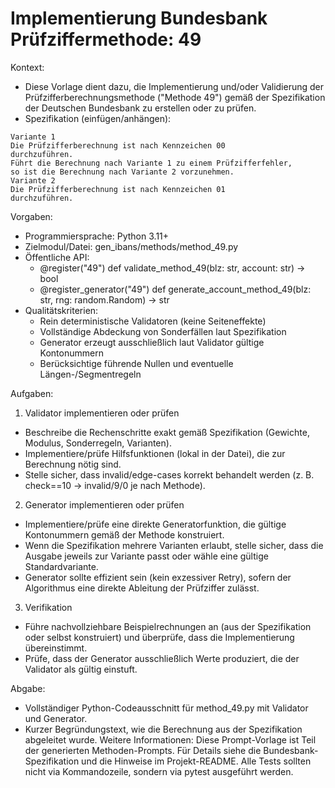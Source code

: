 # Implementierung Bundesbank Prüfziffermethode: 49

Kontext:
- Diese Vorlage dient dazu, die Implementierung und/oder Validierung der Prüfzifferberechnungsmethode ("Methode 49") gemäß der Spezifikation der Deutschen Bundesbank zu erstellen oder zu prüfen.
- Spezifikation (einfügen/anhängen):

```Text
Variante 1
Die Prüfzifferberechnung ist nach Kennzeichen 00
durchzuführen.
Führt die Berechnung nach Variante 1 zu einem Prüfzifferfehler,
so ist die Berechnung nach Variante 2 vorzunehmen.
Variante 2
Die Prüfzifferberechnung ist nach Kennzeichen 01
durchzuführen.
```

Vorgaben:
- Programmiersprache: Python 3.11+
- Zielmodul/Datei: gen_ibans/methods/method_49.py
- Öffentliche API:
  - @register("49") def validate_method_49(blz: str, account: str) -> bool
  - @register_generator("49") def generate_account_method_49(blz: str, rng: random.Random) -> str
- Qualitätskriterien:
  - Rein deterministische Validatoren (keine Seiteneffekte)
  - Vollständige Abdeckung von Sonderfällen laut Spezifikation
  - Generator erzeugt ausschließlich laut Validator gültige Kontonummern
  - Berücksichtige führende Nullen und eventuelle Längen-/Segmentregeln

Aufgaben:
1) Validator implementieren oder prüfen
- Beschreibe die Rechenschritte exakt gemäß Spezifikation (Gewichte, Modulus, Sonderregeln, Varianten).
- Implementiere/prüfe Hilfsfunktionen (lokal in der Datei), die zur Berechnung nötig sind.
- Stelle sicher, dass invalid/edge-cases korrekt behandelt werden (z. B. check==10 -> invalid/9/0 je nach Methode).

2) Generator implementieren oder prüfen
- Implementiere/prüfe eine direkte Generatorfunktion, die gültige Kontonummern gemäß der Methode konstruiert.
- Wenn die Spezifikation mehrere Varianten erlaubt, stelle sicher, dass die Ausgabe jeweils zur Variante passt oder wähle eine gültige Standardvariante.
- Generator sollte effizient sein (kein exzessiver Retry), sofern der Algorithmus eine direkte Ableitung der Prüfziffer zulässt.

3) Verifikation
- Führe nachvollziehbare Beispielrechnungen an (aus der Spezifikation oder selbst konstruiert) und überprüfe, dass die Implementierung übereinstimmt.
- Prüfe, dass der Generator ausschließlich Werte produziert, die der Validator als gültig einstuft.

Abgabe:
- Vollständiger Python-Codeausschnitt für method_49.py mit Validator und Generator.
- Kurzer Begründungstext, wie die Berechnung aus der Spezifikation abgeleitet wurde.
Weitere Informationen: Diese Prompt-Vorlage ist Teil der generierten Methoden-Prompts. Für Details siehe die Bundesbank-Spezifikation und die Hinweise im Projekt-README.
Alle Tests sollten nicht via Kommandozeile, sondern via pytest ausgeführt werden.
